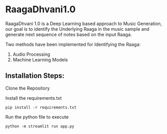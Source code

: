 # RaagaDhvani1.0

RaagaDhvani 1.0 is a Deep Learning based approach to Music Generation, our goal is to identify the Underlying Raaga in the music sample and generate next sequence of notes based on the input Raaga. 

Two methods have been implemented for Identifying the Raaga:

1. Audio Processing
2. Machine Learning Models



Installation Steps: 
-------------------------------------------------------------------------------------------------------
Clone the Repository

Install the requirements.txt 
```
pip install -r requirements.txt 
```

Run the python file to execute 
```
python -m streamlit run app.py
```



